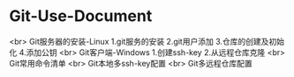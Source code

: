 # Git-Use-Document

<br\>
Git服务器的安装-Linux
1.git服务的安装
2.git用户添加
3.仓库的创建及初始化
4.添加公钥
<br\>
Git客户端-Windows
1.创建ssh-key
2.从远程仓库克隆
<br\>
Git常用命令清单
<br\>
Git本地多ssh-key配置
<br\>
Git多远程仓库配置
